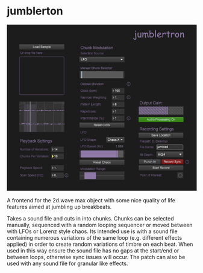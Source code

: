 # jumblerton

![jumblertron ui](jumblertron.png?raw=true)

A frontend for the 2d.wave max object with some nice quality of life features aimed at jumbling up breakbeats.

Takes a sound file and cuts in into chunks. Chunks can be selected manually, sequenced with a random looping sequencer or moved between with LFOs or Lorenz style chaos. Its intended use is with a sound file containing numerous variations of the same loop (e.g. different effects applied) in order to create random variations of timbre on each beat. When used in this way ensure the sound file has no gaps at the start/end or between loops, otherwise sync issues will occur. The patch can also be used with any sound file for granular like effects.